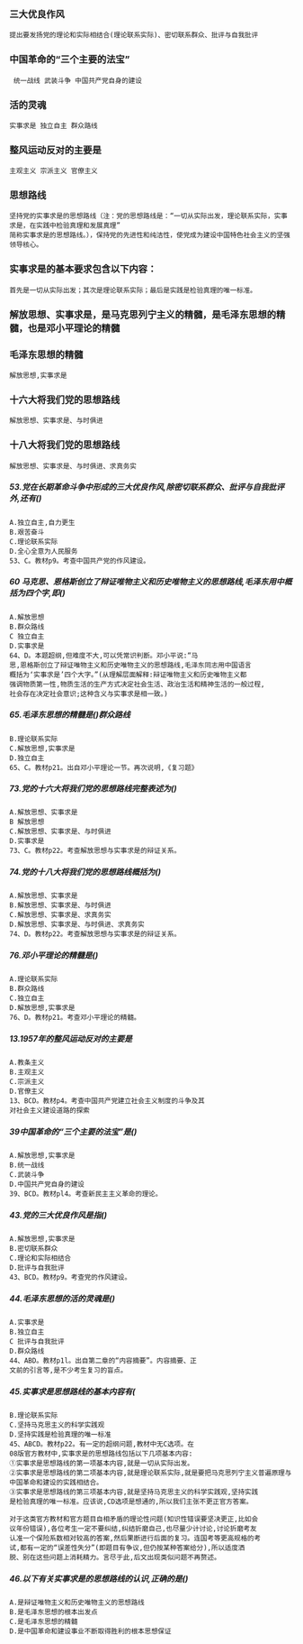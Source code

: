 ### 三大优良作风
    提出要发扬党的理论和实际相结合(理论联系实际)、密切联系群众、批评与自我批评
    
### 中国革命的“三个主要的法宝”
     统一战线 武装斗争 中国共产党自身的建设   
      
### 活的灵魂
    实事求是 独立自主 群众路线    

### 整风运动反对的主要是
    主观主义 宗派主义 官僚主义    

### 思想路线
    坚持党的实事求是的思想路线（注：党的思想路线是：“一切从实际出发，理论联系实际，实事求是，在实践中检验真理和发展真理”
    简称实事求是的思想路线。），保持党的先进性和纯洁性，使党成为建设中国特色社会主义的坚强领导核心。        
        
### 实事求是的基本要求包含以下内容：
    首先是一切从实际出发；其次是理论联系实际；最后是实践是检验真理的唯一标准。    


### 解放思想、实事求是，是马克思列宁主义的精髓，是毛泽东思想的精髓，也是邓小平理论的精髓    
### 毛泽东思想的精髓    
    解放思想,实事求是

### 十六大将我们党的思想路线    
    解放思想、实事求是、与时俱进

### 十八大将我们党的思想路线    
    解放思想、实事求是、与时俱进、求真务实    
            
##### 53.党在长期革命斗争中形成的三大优良作风,除密切联系群众、批评与自我批评外,还有()
    A.独立自主,自力更生
    B.艰苦奋斗
    C.理论联系实际
    D.全心全意为人民服务
    53、C。教材p9。考查中国共产党的作风建设。

##### 60 马克思、恩格斯创立了辩证唯物主义和历史唯物主义的思想路线,毛泽东用中概括为四个字,即()
    A.解放思想
    B.群众路线
    C 独立自主
    D.实事求是
    64、D。本题超纲,但难度不大,可以凭常识判断。邓小平说:“马
    思,恩格斯创立了辩证唯物主义和历史唯物主义的思想路线,毛泽东同志用中国语言
    概括为‘实事求是’四个大字。”(从理解层面解释:辩证唯物主义和历史唯物主义都
    强调物质第一性,物质生活的生产方式决定社会生活、政治生活和精神生活的一般过程,
    社会存在决定社会意识;这种含义与实事求是相一致。)
    
##### 65.毛泽东思想的精髓是()群众路线
    B.理论联系实际
    C.解放思想,实事求是
    D.独立自主
    65、C。教材p21。出自邓小平理论一节。再次说明,《复习题》

##### 73.党的十六大将我们党的思想路线完整表述为()
    A.解放思想、实事求是
    B 解放思想
    C.解放思想、实事求是、与时俱进
    D.实事求是
    73、C。教材p22。考查解放思想与实事求是的辩证关系。
    
##### 74.党的十八大将我们党的思想路线概括为()
    A.解放思想、实事求是
    B.解放思想、实事求是、与时俱进
    C.解放思想、实事求是、求真务实
    D.解放思想、实事求是、与时俱进、求真务实
    74、D。教材p22。考查解放思想与实事求是的辩证关系。

##### 76.邓小平理论的精髓是()
    A.理论联系实际
    B.群众路线
    C.独立自主
    D.解放思想,实事求是
    76、D。教材p21。考查邓小平理论的精髓。

##### 13.1957年的整风运动反对的主要是
    A.教条主义
    B.主观主义
    C.宗派主义
    D.官僚主义
    13、BCD。教材p4。考查中国共产党建立社会主义制度的斗争及其
    对社会主义建设道路的探索

##### 39中国革命的“三个主要的法宝”是()
    A.解放思想,实事求是
    B.统一战线
    C.武装斗争
    D.中国共产党自身的建设
    39、BCD。教材pl4。考查新民主主义革命的理论。
 
##### 43.党的三大优良作风是指()
    A.解放思想,实事求是
    B.密切联系群众
    C.理论和实际相结合
    D.批评与自我批评
    43、BCD。教材p9。考查党的作风建设。

##### 44.毛泽东思想的活的灵魂是()
    A.实事求是
    B.独立自主
    C 批评与自我批评
    D.群众路线
    44、ABD。教材p1l。出自第二章的“内容摘要”。内容摘要、正
    文前的引言等,是不少考生复习的盲点。

##### 45.实事求是思想路线的基本内容有(
    B.理论联系实际
    C.坚持马克思主义的科学实践观
    D.坚持实践是检验真理的唯一标准
    45、ABCD。教材p22。有一定的超纲问题,教材中无C选项。在
    08版官方教材中,实事求是的思想路线包括以下几项基本内容:
    ①实事求是思想路线的第一项基本内容,就是一切从实际出发。
    ②实事求是思想路线的第二项基本内容,就是理论联系实际,就是要把马克思列宁主义普遍原理与中国革命和建设的实践相结合。
    ③实事求是思想路线的第三项基本内容,就是坚持马克思主义的科学实践观,坚持实践
    是检验真理的唯一标准。应该说,CD选项是想通的,所以我们主张不更正官方答案。
    
    对于这类官方教材和官方题目自相矛盾的理论性问题(知识性错误要坚决更正,比如会
    议年份错误),各位考生一定不要纠结,纠结折磨自己,也尽量少计讨论,讨论折磨考友
    认准一个保险系数相对较高的答案,然后果断进行后面的复习。连国考等更高规格的考
    试,都有一定的“误差性失分”(即题目有争议,但仍按某种答案给分),所以适度洒
    脱、别在这些问题上消耗精力。言尽于此,后文出现类似问题不再赘述。
    
##### 46.以下有关实事求是的思想路线的认识,正确的是()
    A.是辩证唯物主义和历史唯物主义的思想路线
    B.是毛泽东思想的根本出发点
    C.是毛泽东思想的精髓
    D.是中国革命和建设事业不断取得胜利的根本思想保证



















